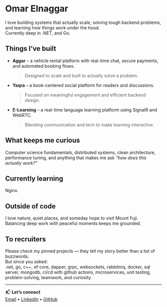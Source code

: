 # Omar Elnaggar
I love building systems that actually scale, solving tough backend problems, and learning how things work under the hood.  
Currently deep in .NET, and Go.

## Things I’ve built
* **Aggar** – a vehicle rental platform with real-time chat, secure payments, and automated booking flows.  
  > Designed to scale and built to actually solve a problem.
* **Yaqra** – a book-centered social platform for readers and discussions.  
  > Focused on meaningful engagement and efficient backend design.
* **E-Learning** – a real-time language learning platform using SignalR and WebRTC.  
  > Blending communication and tech to make learning interactive.

## What keeps me curious
Computer science fundamentals, distributed systems, clean architecture, performance tuning, and anything that makes me ask *“how does this actually work?”*

## Currently learning
Nginx.

## Outside of code
I love nature, quiet places, and someday hope to visit Mount Fuji.  
Balancing deep work with peaceful moments keeps me grounded.

## To recruiters
Please check my pinned projects — they tell my story better than a list of buzzwords.  
But since you asked:  
.net, go, c++, ef core, dapper, grpc, websockets, rabbitmq, docker, sql server, mongodb, ci/cd with github actions, microservices, unit testing, problem-solving, teamwork, and curiosity.

---

📬 **Let’s connect**  
[Email](mailto:omarnaru2002@gmail.com) • [LinkedIn](https://www.linkedin.com/in/omar-elnaggar1110/) • [GitHub](https://github.com/OmarNaru1110)
